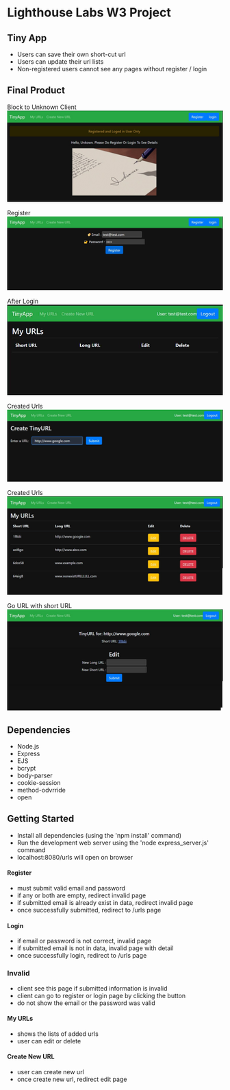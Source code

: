 # Lighthouse Labs W3 Project
## Tiny App
- Users can save their own short-cut url
- Users can update their url lists
- Non-registered users cannot see any pages without register / login


## Final Product
Block to Unknown Client
![Test Image 1](docs/firstPage.jpg)

Register
![Test Image 2](docs/register.jpg)

After Login
![Test Image 3](docs/main.jpg)

Created Urls
![Test Image 4](docs/create_urls.jpg)

Created Urls
![Test Image 5](docs/created_urls.jpg)

Go URL with short URL
![Test Image 5](docs/goURLpage.jpg)


## Dependencies
- Node.js
- Express
- EJS
- bcrypt
- body-parser
- cookie-session
- method-odvrride
- open


## Getting Started
- Install all dependencies (using the 'npm install' command)
- Run the development web server using the 'node express_server.js' command
- localhost:8080/urls will open on browser

#### Register
- must submit valid email and password
- if any or both are empty, redirect invalid page
- if submitted email is already exist in data, redirect invalid page
- once successfully submitted, redirect to /urls page


#### Login
- if email or password is not correct, invalid page
- if submitted email is not in data, invalid page with detail
- once successfully login, redirect to /urls page


### Invalid
- client see this page if submitted information is invalid
- client can go to register or login page by clicking the button
- do not show the email or the password was valid


#### My URLs
- shows the lists of added urls
- user can edit or delete


#### Create New URL
- user can create new url
- once create new url, redirect edit page